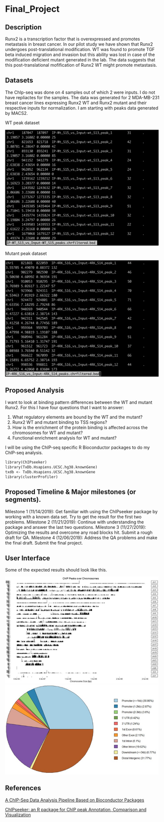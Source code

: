 # Final_Project

## Description
Runx2 is a transcription factor that is overexpressed and promotes metastasis in breast cancer. In our pilot study we have shown that Runx2 undergoes post-translational modification. WT was found to promote TGF beta induced migration and invasion but this ability was lost in case of the modification deficient mutant generated in the lab. The data suggests that this post-translational mofification of Runx2 WT might promote metastasis. 

## Datasets
The ChIp-seq was done on 4 samples out of which 2 were inputs. I do not have repliactes for the samples. The data was generated for 2 MDA-MB-231 breast cancer lines expressing Runx2 WT and Runx2 mutant and their respective inputs for normalization. I am starting with peaks data generated by MACS2.

WT peak dataset

<img src="https://github.com/psehgal0504/Final_Project/blob/master/Images/WT_dataset.png" width="500">

Mutant peak dataset

<img src="https://github.com/psehgal0504/Final_Project/blob/master/Images/Mutant_dataset.png" width="500">

## Proposed Analysis
I want to look at binding pattern differences between the WT and mutant Runx2.
For this I have four questions that I want to answer:
1. What regulatory elements are bound by the WT and the mutant?
2. Runx2 WT and mutant binding to TSS regions?
3. How is the enrichment of the protein binding is affected across the chromosomes for WT and mutant?
4. Functional enrichment analysis for WT and mutant?

I will be using the ChIP-seq specific R Bioconductor packages to do my ChIP-seq analysis. 
```{r}
library(ChIPseeker)
library(TxDb.Hsapiens.UCSC.hg38.knownGene)
txdb <- TxDb.Hsapiens.UCSC.hg38.knownGene
library(clusterProfiler)
```

## Proposed Timeline & Major milestones (or segments).
Milestone 1 (11/14/2019): Get familiar with using the ChIPseeker package by working with a known data set. Try to get the result for the first two problems.
Milestone 2 (11/21/2019): Continue with understanding the package and answer the last two questions.
Milestone 3 (11/27/2019): Optimizing the results and overcome any road blocks hit. Submit a rough draft for QA. 
Milestone 4 (12/06/2019): Address the QA problems and make the final draft. Submit the final project.

## User Interface
Some of the expected results should look like this.

<img src="https://github.com/psehgal0504/Final_Project/blob/master/Images/Annotate_peaks.jpg" width="500">

<img src="https://github.com/psehgal0504/Final_Project/blob/master/Images/Regualtory_region_pie_chart.jpg" width="500">

## References
[A ChIP-Seq Data Analysis Pipeline Based on Bioconductor Packages](https://www.ncbi.nlm.nih.gov/pmc/articles/PMC5389943/)

[ChIPseeker: an R package for ChIP peak Annotation, Comparison and Visualization](https://www.bioconductor.org/packages/release/bioc/vignettes/ChIPseeker/inst/doc/ChIPseeker.html)
